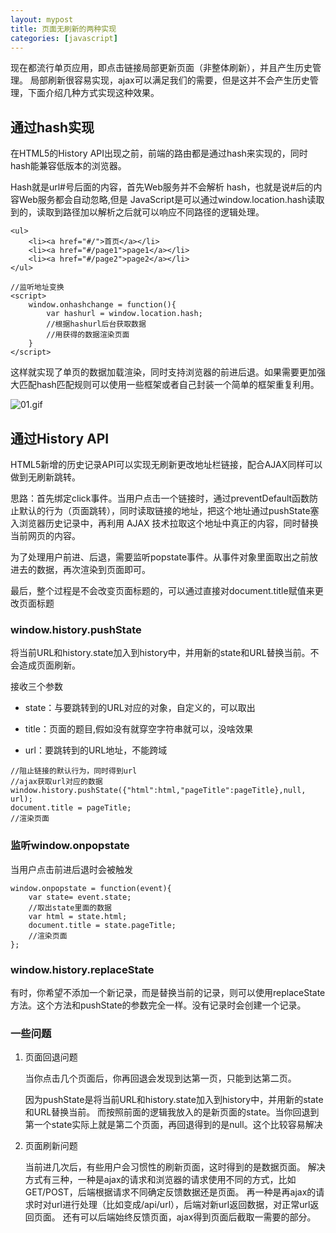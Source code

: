 ```yaml
---
layout: mypost
title: 页面无刷新的两种实现
categories: [javascript]
---
```


现在都流行单页应用，即点击链接局部更新页面（非整体刷新），并且产生历史管理。
局部刷新很容易实现，ajax可以满足我们的需要，但是这并不会产生历史管理，下面介绍几种方式实现这种效果。

## 通过hash实现

在HTML5的History API出现之前，前端的路由都是通过hash来实现的，同时hash能兼容低版本的浏览器。

Hash就是url#号后面的内容，首先Web服务并不会解析 hash，也就是说#后的内容Web服务都会自动忽略,但是 JavaScript是可以通过window.location.hash读取到的，读取到路径加以解析之后就可以响应不同路径的逻辑处理。

```
<ul>  
    <li><a href="#/">首页</a></li> 
    <li><a href="#/page1">page1</a></li> 
    <li><a href="#/page2">page2</a></li> 
</ul>

//监听地址变换
<script>
    window.onhashchange = function(){
        var hashurl = window.location.hash;
        //根据hashurl后台获取数据
        //用获得的数据渲染页面
    }
</script>
```

这样就实现了单页的数据加载渲染，同时支持浏览器的前进后退。如果需要更加强大匹配hash匹配规则可以使用一些框架或者自己封装一个简单的框架重复利用。

![01.gif](01.gif)

## 通过History API

HTML5新增的历史记录API可以实现无刷新更改地址栏链接，配合AJAX同样可以做到无刷新跳转。

思路：首先绑定click事件。当用户点击一个链接时，通过preventDefault函数防止默认的行为（页面跳转），同时读取链接的地址，把这个地址通过pushState塞入浏览器历史记录中，再利用 AJAX 技术拉取这个地址中真正的内容，同时替换当前网页的内容。

为了处理用户前进、后退，需要监听popstate事件。从事件对象里面取出之前放进去的数据，再次渲染到页面即可。

最后，整个过程是不会改变页面标题的，可以通过直接对document.title赋值来更改页面标题

### window.history.pushState

将当前URL和history.state加入到history中，并用新的state和URL替换当前。不会造成页面刷新。

接收三个参数

+ state：与要跳转到的URL对应的对象，自定义的，可以取出

+ title：页面的题目,假如没有就穿空字符串就可以，没啥效果

+ url：要跳转到的URL地址，不能跨域

```
//阻止链接的默认行为，同时得到url
//ajax获取url对应的数据
window.history.pushState({"html":html,"pageTitle":pageTitle},null, url);
document.title = pageTitle;
//渲染页面
```

### 监听window.onpopstate

当用户点击前进后退时会被触发

```
window.onpopstate = function(event){
    var state= event.state;
    //取出state里面的数据
    var html = state.html;
    document.title = state.pageTitle;
    //渲染页面
};
```

### window.history.replaceState

有时，你希望不添加一个新记录，而是替换当前的记录，则可以使用replaceState方法。这个方法和pushState的参数完全一样。没有记录时会创建一个记录。

### 一些问题

1. 页面回退问题

    当你点击几个页面后，你再回退会发现到达第一页，只能到达第二页。

    因为pushState是将当前URL和history.state加入到history中，并用新的state和URL替换当前。
	而按照前面的逻辑我放入的是新页面的state。当你回退到第一个state实际上就是第二个页面，再回退得到的是null。这个比较容易解决

2. 页面刷新问题

    当前进几次后，有些用户会习惯性的刷新页面，这时得到的是数据页面。
	解决方式有三种，一种是ajax的请求和浏览器的请求使用不同的方式，比如GET/POST，后端根据请求不同确定反馈数据还是页面。
	再一种是再ajax的请求时对url进行处理（比如变成/api/url），后端对新url返回数据，对正常url返回页面。
	还有可以后端始终反馈页面，ajax得到页面后截取一需要的部分。